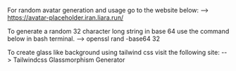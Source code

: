 For random avatar generation and usage go to the website below:
-->     https://avatar-placeholder.iran.liara.run/


To generate a random 32 character long string in base 64 use the command below in bash terminal.
-->     openssl rand -base64 32


To create glass like background using tailwind css visit the following site:
-->     Tailwindcss Glassmorphism Generator